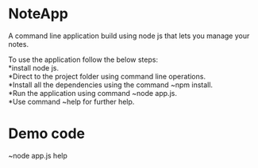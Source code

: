 # NoteApp
A command line application build using node js that lets you manage your notes.

To use the application follow the below steps:\
*install node js.\
*Direct to the project folder using command line operations.\
*Install all the dependencies using the command ~npm install.\
*Run the application using command ~node app.js.\
*Use command ~help for further help.

# Demo code
~node app.js help

